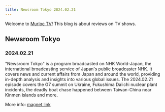 ```yaml
---
title: Newsroom Tokyo 2024.02.21
---
```

Welcome to [Murloc TV](https://murloc.icu/)! This blog is about reviews on TV shows.
## Newsroom Tokyo

### 2024.02.21

"Newsroom Tokyo" is a program broadcasted on NHK World-Japan, the international broadcasting service of Japan's public broadcaster NHK. It covers news and current affairs from Japan and around the world, providing in-depth analysis and insights into various global issues. 
The 2024.02.21 episode covers the G7 summit on Ukraine, Fukushima Daiichi nuclear plant incidents, the deadly boat chase happened between Taiwan-China near Kinmen islands and more. 


More info: [magnet link](https://murloc.icu/torrents/7954d603def33d6ad1c75a9f47f3493bd3363e60/)

